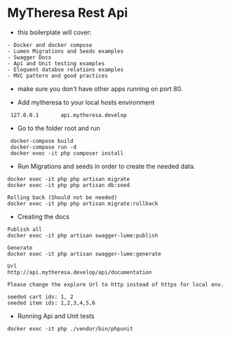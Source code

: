 # MyTheresa Rest Api

* this boilerplate will cover:

```$bash
- Docker and docker compose 
- Lumen Migrations and Seeds examples
- Swagger Docs
- Api and Unit testing examples
- Eloquent databse relations examples
- MVC pattern and good practices
```

* make sure you don't have other apps running on port 80.

* Add mytheresa to your local hosts environment 
```$bash
 127.0.0.1       api.mytheresa.develop
```

* Go to the folder root and run
```$bash
 docker-compose build
 docker-compose run -d
 docker exec -it php composer install
```

* Run Migrations and seeds in order to create the needed data.
```$bash
docker exec -it php php artisan migrate
docker exec -it php php artisan db:seed

Rolling back (Should not be needed)
docker exec -it php php artisan migrate:rollback
```

* Creating the docs
```$bash
Publish all
docker exec -it php artisan swagger-lume:publish

Generate
docker exec -it php artisan swagger-lume:generate

Url
http://api.mytheresa.develop/api/documentation

Please change the explore Url to http instead of https for local env.

seeded cart ids: 1, 2
seeded item ids: 1,2,3,4,5,6
```

* Running Api and Unit tests
```$bash
docker exec -it php ./vendor/bin/phpunit
```